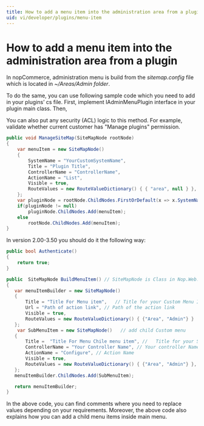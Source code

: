 ```yaml
---
title: How to add a menu item into the administration area from a plugin
uid: vi/developer/plugins/menu-item
---
```


# How to add a menu item into the administration area from a plugin

In nopCommerce, administration menu is build from the *sitemap.config* file which is located in *~/Areas/Admin folder*.

To do the same, you can use following sample code which you need to add in your plugins’ cs file. First, implement IAdminMenuPlugin interface in your plugin main class. Then,

You can also put any security (ACL) logic to this method. For example, validate whether current customer has "Manage plugins" permission.

```csharp
public void ManageSiteMap(SiteMapNode rootNode)
{
    var menuItem = new SiteMapNode()
    {
        SystemName = "YourCustomSystemName",
        Title = "Plugin Title",
        ControllerName = "ControllerName",
        ActionName = "List",
        Visible = true,
        RouteValues = new RouteValueDictionary() { { "area", null } },
    };
    var pluginNode = rootNode.ChildNodes.FirstOrDefault(x => x.SystemName == "Third party plugins");
    if(pluginNode != null)
        pluginNode.ChildNodes.Add(menuItem);
    else
        rootNode.ChildNodes.Add(menuItem);
}
```

In version 2.00-3.50 you should do it the following way:

```csharp
public bool Authenticate()
{
    return true;
}

public  SiteMapNode BuildMenuItem() // SiteMapNode is Class in Nop.Web.Framework.Menu
{
   var menuItemBuilder = new SiteMapNode()
   {
       Title = "Title For Menu item",   // Title for your Custom Menu Item
       Url = "Path of action link", // Path of the action link
       Visible = true,
       RouteValues = new RouteValueDictionary() { {"Area", "Admin"} }
   };
    var SubMenuItem = new SiteMapNode()   // add child Custom menu
   {
       Title =  "Title For Menu Chile menu item", //   Title for your Sub Menu item
       ControllerName = "Your Controller Name", // Your controller Name
       ActionName = "Configure", // Action Name
       Visible = true,
       RouteValues = new RouteValueDictionary() { {"Area", "Admin"} },
   };
   menuItemBuilder.ChildNodes.Add(SubMenuItem);

   return menuItemBuilder;
}
```

In the above code, you can find comments where you need to replace values depending on your requirements. Moreover, the above code also explains how you can add a child menu items inside main menu.